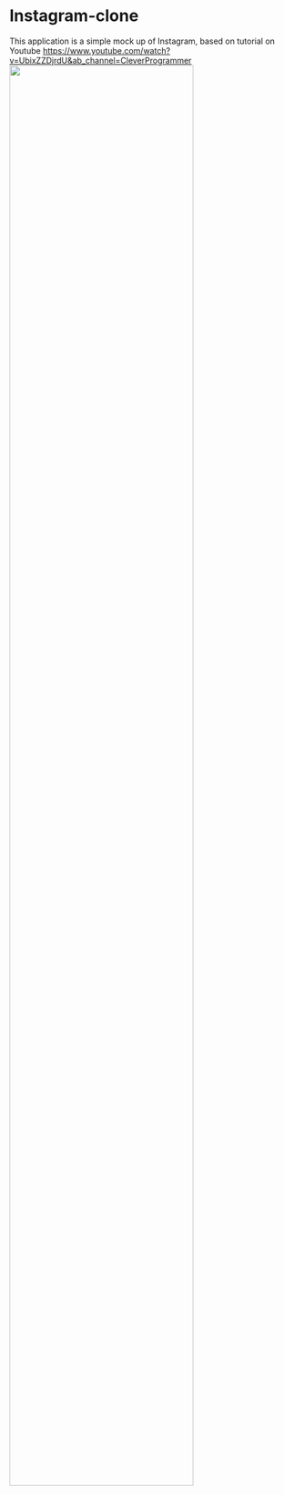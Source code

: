 # Instagram-clone

This application is a simple mock up of Instagram, based on tutorial on Youtube https://www.youtube.com/watch?v=UbixZZDjrdU&ab_channel=CleverProgrammer
<img width='80%' src='https://user-images.githubusercontent.com/71434298/160276603-fb649b47-3b87-493b-a52c-2123edf66035.png'/>
